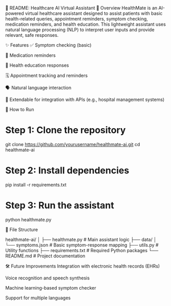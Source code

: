 📘 README: Healthcare AI Virtual Assistant
🏥 Overview
HealthMate is an AI-powered virtual healthcare assistant designed to assist patients with basic health-related queries, appointment reminders, symptom checking, medication reminders, and health education. This lightweight assistant uses natural language processing (NLP) to interpret user inputs and provide relevant, safe responses.

✨ Features
✅ Symptom checking (basic)

💊 Medication reminders

🧠 Health education responses

🗓️ Appointment tracking and reminders

🗣️ Natural language interaction

📡 Extendable for integration with APIs (e.g., hospital management systems)

🚀 How to Run


# Step 1: Clone the repository
git clone https://github.com/yourusername/healthmate-ai.git
cd healthmate-ai

# Step 2: Install dependencies
pip install -r requirements.txt

# Step 3: Run the assistant
python healthmate.py

📂 File Structure

healthmate-ai/
│
├── healthmate.py          # Main assistant logic
├── data/
│   └── symptoms.json      # Basic symptom-response mapping
├── utils.py               # Utility functions
├── requirements.txt       # Required Python packages
└── README.md              # Project documentation

🛠️ Future Improvements
Integration with electronic health records (EHRs)

Voice recognition and speech synthesis

Machine learning-based symptom checker

Support for multiple languages


